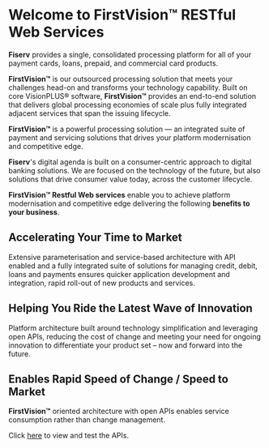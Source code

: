 # Welcome to **FirstVision™** RESTful Web Services

**Fiserv** provides a single, consolidated processing platform for all of your payment cards, loans, prepaid, and commercial card products.

**FirstVision™** is our outsourced processing solution that meets your challenges head-on and transforms your technology capability. Built on core VisionPLUS® software, **FirstVision™** provides an end-to-end solution that delivers global processing economies of scale plus fully integrated adjacent services that span the issuing lifecycle.

**FirstVision™** is a powerful processing solution — an integrated suite of payment and servicing solutions that drives your platform modernisation and competitive edge.

**Fiserv**'s digital agenda is built on a consumer-centric approach to digital banking solutions. We are focused on the technology of the future, but also solutions that drive consumer value today, across the customer lifecycle.

**FirstVision™ Restful Web services** enable you to achieve platform modernisation  and competitive edge delivering the following **benefits to your business**.

## Accelerating Your Time to Market

Extensive parameterisation and service-based architecture with API enabled and a fully integrated suite of solutions for managing credit, debit, loans and payments ensures quicker application development and integration, rapid roll-out of new products and services.

## Helping You Ride the Latest Wave of Innovation

Platform architecture built around technology simplification and leveraging open APIs, reducing the cost of change and meeting your need for ongoing innovation to differentiate your product set – now and forward into the future.

## Enables Rapid Speed of Change / Speed to Market

**FirstVision™** oriented architecture with open APIs enables service consumption rather than change management.

Click [here](../api/?type=get&path=/v1/docs) to view and test the APIs.
